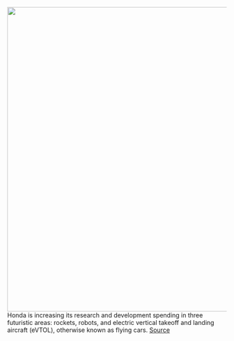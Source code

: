 <img src='https://cdn.vox-cdn.com/thumbor/uJnMC4MDZNz5LgtRJvKr-fCthDY=/0x0:2581x1936/1200x800/filters:focal(1085x762:1497x1174)/cdn.vox-cdn.com/uploads/chorus_image/image/69930006/187513_Honda_e_and_Frankfurt_International_Motor_Show_2019.0.jpg' width='700px' /><br/>
Honda is increasing its research and development spending in three futuristic areas: rockets, robots, and electric vertical takeoff and landing aircraft (eVTOL), otherwise known as flying cars.
<a href='https://www.theverge.com/2021/9/30/22700931/honda-rocket-robot-flying-car-research-development'> Source <a/>
